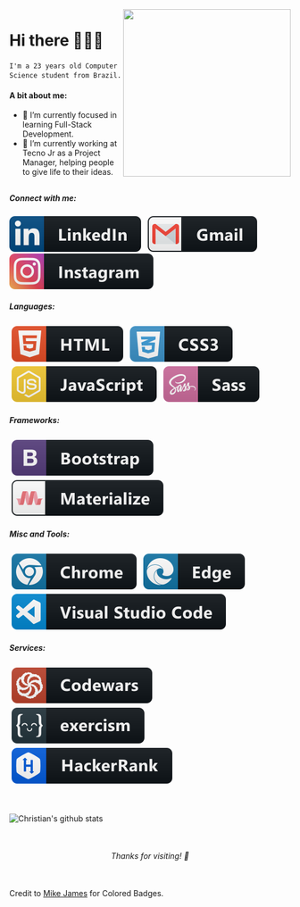 <img align="right" width="300" height="300" src="https://octodex.github.com/images/daftpunktocat-thomas.gif">

<div align="left">
  <h1>Hi there 🙋🏽‍♂️</h1>
</div>

`I'm a 23 years old Computer Science student from Brazil.`

<h4>A bit about me:</h4>
<ul style=" margin-bottom: 30px;">
  <li>
    🌱 I’m currently focused in learning Full-Stack Development.
  </li>
  <li>
    🔭 I’m currently working at Tecno Jr as a Project Manager, helping people to give life
    to their ideas.
  </li>
</ul>

<h5>Connect with me:</h5>

<p>
  <a href="https://www.linkedin.com/in/christian-menezes-3135731a6/"><img src="https://github.com/MikeCodesDotNET/ColoredBadges/raw/master/svg/social/linkedin.svg"></a>&nbsp;&nbsp;
  <a href="mailto:christiannmenezes@gmail.com"><img src="https://github.com/MikeCodesDotNET/ColoredBadges/raw/master/svg/social/gmail.svg"></a>&nbsp;&nbsp;
  <a href="https://www.instagram.com/itsme_christianm/"><img src="https://github.com/MikeCodesDotNET/ColoredBadges/raw/master/svg/social/instagram.svg"></a>&nbsp;&nbsp;
</p>

<h5>Languages:</h5>

<p>
  <img src="https://github.com/MikeCodesDotNET/ColoredBadges/raw/master/svg/dev/languages/html.svg" alt="html" style="vertical-align:top; margin:4px">    
  <img src="https://github.com/MikeCodesDotNET/ColoredBadges/raw/master/svg/dev/languages/css3.svg" alt="css" style="vertical-align:top; margin:4px"> 
  <img src="https://github.com/MikeCodesDotNET/ColoredBadges/raw/master/svg/dev/languages/js.svg" alt="js" style="vertical-align:top; margin:4px"> 
  <!-- <img src="./badges/languages/php.svg" alt="php" style="vertical-align:top; margin:4px">  -->
  <img src="https://github.com/MikeCodesDotNET/ColoredBadges/raw/master/svg/dev/languages/sass.svg" alt="sass" style="vertical-align:top; margin:4px"> 
</p>

<h5>Frameworks:</h5>

<p>
  <img src="https://github.com/MikeCodesDotNET/ColoredBadges/raw/master/svg/dev/frameworks/bootstrap.svg" alt="bootstrap" style="vertical-align:top; margin:4px">    
  <!-- <img src="./badges/frameworks/laravel.svg" alt="laravel" style="vertical-align:top; margin:4px">  -->
  <img src="https://github.com/MikeCodesDotNET/ColoredBadges/raw/master/svg/dev/frameworks/materialize.svg" alt="materialize" style="vertical-align:top; margin:4px"> 
  <!-- <img src="./badges/frameworks/nodejs.svg" alt="nodejs" style="vertical-align:top; margin:4px"> 
  <img src="./badges/frameworks/react.svg" alt="react" style="vertical-align:top; margin:4px">  -->
</p>

<h5>Misc and Tools:</h5>

<p>
  <img src="https://github.com/MikeCodesDotNET/ColoredBadges/raw/master/svg/dev/misc/chrome.svg" alt="chrome" style="vertical-align:top; margin:4px">   
  <img src="https://github.com/MikeCodesDotNET/ColoredBadges/raw/master/svg/dev/misc/edge.svg" alt="edge" style="vertical-align:top; margin:4px">  
  <!-- <img src="./badges/misc and tools/visualstudio.svg" alt="visualstudio" style="vertical-align:top; margin:4px">    -->
  <img src="https://github.com/MikeCodesDotNET/ColoredBadges/raw/master/svg/dev/tools/visualstudio_code.svg" alt="visualstudio_code" style="vertical-align:top; margin:4px">  
</p>

<h5>Services:</h5>

<p style="margin-bottom: 50px;">
  <img src="https://github.com/MikeCodesDotNET/ColoredBadges/raw/master/svg/dev/services/codewars.svg" alt="codewars" style="vertical-align:top; margin:4px">   
  <img src="https://github.com/MikeCodesDotNET/ColoredBadges/raw/master/svg/dev/services/excercism.svg" alt="excercism" style="vertical-align:top; margin:4px">   
  <img src="https://github.com/MikeCodesDotNET/ColoredBadges/raw/master/svg/dev/services/hackerrank.svg" alt="hackerrank" style="vertical-align:top; margin:4px">   
</p>

![Christian's github stats](https://github-readme-stats.vercel.app/api?username=christianmoliveira&count_private=true&show_icons=true&theme=shades-of-purple)


<h6 align="center" style="margin-top: 50px;">Thanks for visiting! 🥳</h6>

<!-- Credits -->
<p style="margin-top: 50px;"> Credit to <a href="https://github.com/MikeCodesDotNET">Mike James</a> for Colored Badges.

